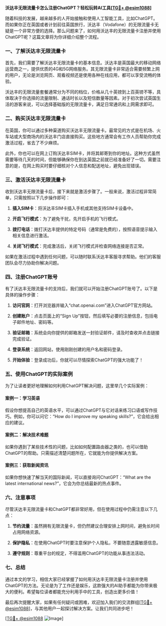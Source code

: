 **沃达丰无限流量卡怎么注册ChatGPT？轻松玩转AI工具[[TG💪+ @esim1088](https://t.me/s/esim1088)]**

随着科技的发展，越来越多的人开始接触和使用人工智能工具，比如ChatGPT。而如果你正在英国或者计划前往英国旅行，沃达丰（Vodafone）的无限流量卡无疑是一个非常方便的选择。那么问题来了，如何用沃达丰的无限流量卡注册并使用ChatGPT呢？这篇文章将为你详细介绍整个流程。

### 一、了解沃达丰无限流量卡

首先，我们需要了解沃达丰无限流量卡的基本信息。沃达丰是英国最大的移动网络运营商之一，提供优质的4G和5G网络服务。其无限流量卡非常适合需要频繁上网的用户，无论是浏览网页、观看视频还是使用各种在线应用，都可以享受流畅的体验。

沃达丰的无限流量套餐通常分为不同的档位，价格从几十英镑到上百英镑不等，具体取决于你选择的流量限制、通话时长以及短信数量等因素。对于初次尝试英国生活的游客来说，可以选择基础版的无限流量卡，满足日常通讯和上网需求即可。

### 二、购买沃达丰无限流量卡

在英国，你可以通过多种渠道购买沃达丰无限流量卡。最常见的方式是在机场、火车站或大型商场内的沃达丰门店直接购买。这些地方通常会有工作人员帮助你完成激活过程，省去了不少麻烦。

此外，你也可以在网上订购沃达丰SIM卡，并将其邮寄到你的地址。这种方式虽然需要等待几天的时间，但能够确保你在到达英国之前就已经准备好了一切。需要注意的是，在网上购买时要仔细核对个人信息和配送地址，避免出现错误。

### 三、激活沃达丰无限流量卡

收到沃达丰无限流量卡后，接下来就是激活步骤了。一般来说，激活过程非常简单，只需按照以下几步操作即可：

1. **插入SIM卡**：将沃达丰SIM卡插入手机或其他支持SIM卡设备中。
   
2. **开启飞行模式**：为了避免干扰，先开启手机的飞行模式。

3. **拨打电话**：拨打沃达丰提供的特定号码（通常是免费的），按照语音提示输入相关信息进行激活。

4. **关闭飞行模式**：完成激活后，关闭飞行模式并检查网络连接是否正常。

如果在激活过程中遇到任何问题，可以随时联系沃达丰客服寻求帮助。他们的客服团队会尽力协助你解决问题。

### 四、注册ChatGPT账号

有了沃达丰无限流量卡的支持后，我们就可以开始注册ChatGPT账号了。以下是具体的操作步骤：

1. **访问官网**：打开浏览器并输入“chat.openai.com”进入ChatGPT官方网站。

2. **创建账户**：点击页面上的“Sign Up”按钮，然后填写必要的注册信息，包括电子邮件地址、密码等。

3. **验证邮箱**：系统会向你提供的邮箱发送一封验证邮件，请及时查收并点击链接完成验证。

4. **登录系统**：返回网站，使用刚刚创建的用户名和密码登录。

5. **开始体验**：登录成功后，你就可以尽情探索ChatGPT的强大功能了！

### 五、使用ChatGPT的实际案例

为了让读者更好地理解如何利用ChatGPT解决问题，这里举几个实际案例：

#### 案例一：学习英语
假设你想提高自己的英语水平，可以通过ChatGPT与它对话来练习口语或写作技巧。例如，你可以问它：“How do I improve my speaking skills?”，它会给出相应的建议。

#### 案例二：解决技术难题
如果你遇到了某些技术性的问题，比如如何配置路由器之类的，也可以借助ChatGPT的帮助。只需描述清楚问题所在，它就能为你提供解决方案。

#### 案例三：获取新闻资讯
如果你想快速了解当天的国际新闻，可以直接询问ChatGPT：“What are the latest international news?”，它会为你总结最新的热点事件。

### 六、注意事项

尽管沃达丰无限流量卡和ChatGPT都非常好用，但在使用过程中仍需注意以下几点：

1. **节约流量**：虽然拥有无限流量卡，但仍然建议合理安排上网时间，避免长时间占用网络资源。

2. **保护隐私**：在使用ChatGPT时要注意保护个人隐私，不要随意透露敏感信息。

3. **遵守规则**：尊重平台的规定，不得滥用ChatGPT的功能从事违法活动。

### 七、总结

通过本文的学习，相信大家已经掌握了如何用沃达丰无限流量卡注册并使用ChatGPT的方法。无论是为了工作还是娱乐，这款强大的AI助手都能为你带来极大的便利。希望每位读者都能充分利用手中的工具，创造出更多价值！

最后再次提醒大家，如果有任何疑问或困难，欢迎加入我们的交流群组[[TG💪+ @esim1088](https://t.me/s/esim1088)]，与其他用户一起探讨解决方案。让我们共同进步吧！

[[TG💪+ @esim1088](https://t.me/s/esim1088) ![Image](https://i.postimg.cc/4NQfJmqS/Snipaste-2025-05-13-00-14-12.png)]